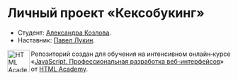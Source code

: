 # Личный проект «Кексобукинг»

* Студент: [Александра Козлова](https://up.htmlacademy.ru/javascript/22/user/1337987).
* Наставник: [Павел Лукин](https://htmlacademy.ru/profile/id1313529).


<a href="https://htmlacademy.ru/intensive/javascript"><img align="left" width="50" height="50" alt="HTML Academy" src="https://up.htmlacademy.ru/static/img/intensive/javascript/logo-for-github-2.png"></a>

Репозиторий создан для обучения на интенсивном онлайн‑курсе «[JavaScript. Профессиональная разработка веб-интерфейсов](https://htmlacademy.ru/intensive/javascript)» от [HTML Academy](https://htmlacademy.ru).
